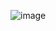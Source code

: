 ![image](https://github.com/aamorous/nvim_config/assets/137004870/d00338db-ad40-4b7a-a317-d333b6cd5b15)

